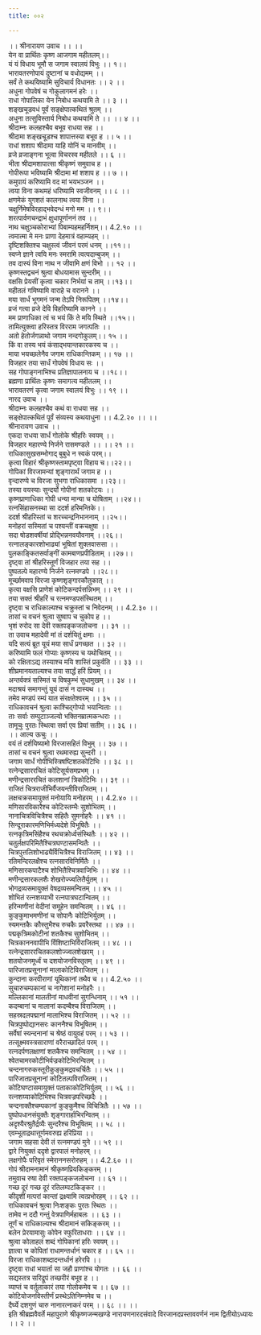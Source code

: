 ```yaml
---
title: ००२

---
```

।। श्रीनारायण उवाच ।। ।।  
येन वा प्रार्थितः कृष्ण आजगाम महीतलम्।।  
यं यं विधाय भूमौ स जगाम स्वालयं विभुः ।। १।।  
भारावतरणोपायं दुष्टानां च वधोद्यमम् ।।  
सर्वं ते कथयिष्यामि सुविचार्य विधानतः ।। २ ।।  
अधुना गोपवेषं च गोकुलागमनं हरेः ।।  
राधा गोपालिका येन निबोध कथयामि ते ।। ३ ।।  
शङ्खचूडवधं पूर्वं सङ्क्षेपात्कथितं श्रुतम् ।।  
अधुना तत्सुविस्तार्य निबोध कथयामि ते ।। ।। ४ ।।  
श्रीदाम्नः कलहश्चैव बभूव राधया सह ।।  
श्रीदामा शङ्खचूडश्च शापात्तस्या बभूव ह ।। ५ ।।  
राधां शशाप श्रीदामा याहि योनिं च मानवीम् ।।  
व्रजे व्रजाङ्गना भूत्वा विचरस्व महीतले ।। ६ ।।  
भीता श्रीदामशापात्सा श्रीकृष्णं समुवाच ह ।।  
गोपीरूपा भविष्यामि श्रीदामा मां शशाप ह ।। ७ ।।  
कमुपायं करिष्यामि वद मां भयभञ्जन ।।  
त्वया विना कथमहं धरिष्यामि स्वजीवनम् ।। ८ ।।  
क्षणमेकं युगशतं कालनाथ त्वया विना ।।  
चक्षुर्निमेषविरहाद्भवेदन्धं मनो मम ।। ९।।  
शरत्पार्वणचन्द्राभं क्षुधापूर्णाननं तव ।।  
नाथ चक्षुञ्चकोराभ्यां पिबाम्यहमहर्निशम्।। 4.2.१० ।।  
त्वमात्मा मे मनः प्राणा देहमात्रं वहाम्यहम् ।।  
दृष्टिशक्तिश्च चक्षुस्त्वं जीवनं परमं धनम् ।।११।।  
स्वप्ने ज्ञाने त्वयि मनः स्मरामि त्वत्पदाम्बुजम् ।।  
तव दास्यं विना नाथ न जीवामि क्षणं विभो ।। १२ ।।  
कृष्णस्तद्वचनं श्रुत्वा बोधयामास सुन्दरीम् ।।  
वक्षसि प्रेयसीं कृत्वा चकार निर्भयां च ताम् ।।१३।।  
महीतलं गमिष्यामि वाराहे च वरानने ।।  
मया सार्धं भूगमनं जन्म तेऽपि निरूपितम् ।।१४।।  
व्रजं गत्वा व्रजे देवि विहरिष्यामि कानने ।।  
मम प्राणाधिका त्वं च भयं किं ते मयि स्थिते ।।१५।।  
तामित्युक्त्वा हरिस्तत्र विरराम जगत्पतिः ।।  
अतो हेतोर्जगन्नाथो जगाम नन्दगोकुलम्।। १५ ।।  
किं वा तस्य भयं कंसाद्भयान्तकारकस्य च ।।  
माया भयच्छलेनैव जगाम राधिकान्तिकम् ।। १७ ।।  
विजहार तया सार्धं गोपवेषं विधाय सः ।।  
सह गोपाङ्गनाभिश्च प्रतिज्ञापालनाय च ।।१८।।  
ब्रह्मणा प्रार्थितः कृष्णः समागत्य महीतलम् ।।  
भारावतरणं कृत्वा जगाम स्वालयं विभुः ।। १९ ।।  
नारद उवाच ।।  
श्रीदाम्नः कलहश्चैव कथं वा राधया सह ।।  
सङ्क्षेपात्कथितं पूर्वं संव्यस्य कथयाधुना ।। 4.2.२० ।। ।।  
श्रीनारायण उवाच ।।  
एकदा राधया सार्धं गोलोके श्रीहरिः स्वयम् ।।  
विजहार महारण्ये निर्जने रासमण्डले ।। ।। २१ ।।  
राधिकासुखसम्भोगाद् बुबुधे न स्वकं परम्।।  
कृत्वा विहारं श्रीकृष्णस्तामपृष्ट्वा विहाय च।।२२।।  
गोपिकां विरजामन्यां शृङ्गारार्थं जगाम ह ।।  
वृन्दारण्ये च विरजा सुभगा राधिकासमा ।।२३।।  
तस्या वयस्याः सुन्दर्यो गोपीनां शतकोटयः ।।  
कृष्णप्राणाधिका गोपी धन्या मान्या च योषिताम् ।।२४।।  
रत्नसिंहासनस्था सा ददर्श हरिमन्तिके।।  
ददर्श श्रीहरिस्तां च शरच्चन्द्रनिभाननाम् ।।२५।।  
मनोहरां सस्मितां च पश्यन्तीं वक्रचक्षुषा ।।  
सदा षोडशवर्षीयां प्रोद्भिन्ननवयौवनाम् ।।२६।।  
रत्नालङ्कारशोभाढ्यां भूषितां शुक्लवाससा ।।  
पुलकाङ्कितसर्वाङ्गीं कामबाणप्रपीडिताम् ।।२७।।  
दृष्ट्वा तां श्रीहरिस्तूर्णं विजहार तया सह ।।  
पुष्पतल्पे महारण्ये निर्जने रत्नमण्डपे ।।२८।।  
मूर्च्छामवाप विरजा कृष्णशृङ्गारकौतुकात् ।।  
कृत्वा वक्षसि प्राणेशं कोटिकन्दर्पसन्निभम् ।। २९ ।।  
तया सक्तं श्रीहरिं च रत्नमण्डपसंस्थितम् ।।  
दृष्ट्वा च राधिकाल्यश्च चक्रुस्तां च निवेदनम् ।। 4.2.३० ।।  
तासां च वचनं श्रुत्वा सुष्वाप च चुकोप ह ।।  
भृशं रुरोद सा देवी रक्तपङ्कजलोचना ।। ३१ ।।  
ता उवाच महादेवी मां तं दर्शयितुं क्षमाः ।।  
यदि सत्यं ब्रूत यूयं मया सार्धं प्रगच्छत ।। ३२ ।।  
करिष्यामि फलं गोप्याः कृष्णस्य च यथोचितम् ।।  
को रक्षिताऽद्य तस्याश्च मयि शास्तिं प्रकुर्वति ।। ३३ ।।  
शीघ्रमानयताल्यश्च तया सार्द्धं हरिं प्रियम् ।।  
अन्तर्वक्त्रं सस्मितं च विषकुम्भं सुधामुखम् ।। ३४ ।।  
मदाश्रयं समागन्तुं यूयं दासं न दास्यथ ।।  
तमेव मण्डपं रम्यं यात संरक्षतेश्वरम् ।। ३५ ।।  
राधिकावचनं श्रुत्वा काश्चिद्गोप्यो भयान्विताः ।।  
ताः सर्वाः सम्पुटाञ्जल्यो भक्तिनम्रात्मकन्धराः ।।  
तामूचुः पुरतः स्थित्वा सर्वा एव प्रियां सतीम् ।। ३६ ।।  
।। आल्य ऊचुः ।।  
वयं तं दर्शयिष्यामो विरजासहितं विभुम् ।। ३७ ।।  
तासां च वचनं श्रुत्वा रथमारुह्य सुन्दरी ।।  
जगाम सार्धं गोपीभिस्त्रिषष्टिशतकोटिभिः ।। ३८ ।।  
रत्नेन्द्रसाररचितं कोटिसूर्यसमप्रभम् ।।  
मणीन्द्रसाररचितं कलशानां त्रिकोटिभिः ।। ३९ ।।  
राजितं चित्रराजीभिर्वैजयन्तीविराजितम् ।।  
लक्षचक्रसमायुक्तं मनोयायि मनोहरम् ।। 4.2.४० ।।  
मणिसारविकारैश्च कोटिस्तम्भैः सुशोभितम् ।।  
नानाचित्रविचित्रैश्च सहितैः सुमनोहरैः ।। ४१ ।।  
सिन्दूराकारमणिभिर्मध्यदेशे विभूषितैः ।।  
रत्नकृत्रिमसिंहैश्च रथचक्रोर्ध्वसंस्थितैः ।। ४२ ।।  
चतुर्लक्षपरिमितैश्चित्रघण्टासमन्वितैः ।।  
चित्रपुत्तलिशोभाढ्यैर्विचित्रैश्च विराजितम् ।। ४३ ।।  
रतिमन्दिरलक्षैश्च रत्नसारविनिर्मितैः ।।  
मणिसारकपाटैश्च शोभितैश्चित्रवाजिभिः ।। ४४ ।।  
मणीन्द्रसारकलशैः शेखरोज्ज्वलितैर्युतम् ।।  
भोगद्रव्यसमायुक्तं वेषद्रव्यसमन्वितम् ।। ४५ ।।  
शोभितं रत्नशय्याभी रत्नपात्रघटान्वितम् ।।  
हरिन्मणीनां वेदीनां समूहेन समन्वितम् ।। ४६ ।।  
कुङ्कुमाभमणीनां च सोपानैः कोटिभिर्युतम् ।।  
स्यमन्तकैः कौस्तुभैश्च रुचकैः प्रवरैस्तथा ।। ४७ ।।  
पद्मकृत्रिमकोटीनां शतकैश्च सुशोभितम् ।।  
चित्रकाननवापीभि र्विशिष्टाभिर्विराजितम् ।। ४८ ।।  
रत्नेन्द्रसाररचितकलशोज्ज्वलशेखरम् ।।  
शतयोजनमूर्ध्वं च दशयोजनविस्तृतम् ।। ४९ ।।  
पारिजातप्रसूनानां मालाकोटिविराजितम् ।।  
कुन्दाना करवीराणां यूथिकानां तथैव च ।। 4.2.५० ।।  
सुचारुचम्पकानां च नागेशानां मनोहरैः ।।  
मल्लिकानां मालतीनां माधवीनां सुगन्धिनाम् ।। ५१ ।।  
कदम्बानां च मालानां कदम्बैश्च विराजितम् ।।  
सहस्रदलपद्मानां मालाभिश्च विराजितम् ।। ५२ ।।  
चित्रपुष्पोद्यानसरः काननैश्च विभूषितम् ।।  
सर्वेषां स्यन्दनानां च श्रेष्ठं वायुवहं परम् ।। ५३ ।।  
तत्सूक्ष्मवस्त्रसाराणां वरैराच्छादितं परम् ।।  
रत्नदर्पणलक्षाणां शतकैश्च समन्वितम् ।। ५४ ।।  
श्वेतचामरकोटीभिर्वज्रकोटिभिरन्वितम् ।।  
चन्दनागरुकस्तूरीकुङ्कुमद्रवचर्चितैः ।। ५५ ।।  
पारिजातप्रसूनानां कोटितल्पविराजितम् ।।  
कोटिघण्टासमायुक्तं पताकाकोटिभिर्युतम् ।। ५६ ।।  
रत्नशय्याकोटिभिश्च चित्रवज्रपरिच्छदैः ।।  
चन्दनाक्तैश्चम्पकानां कुङ्कुमैश्च विचित्रितैः ।। ५७ ।।  
पुष्पोपधानसंयुक्तैः शृङ्गारार्हाभिरन्वितम् ।।  
अदृश्यैरश्रुतैर्द्रव्यैः सुन्दरैश्च विभूषितम् ।। ५८ ।।  
एवम्भूताद्रथात्तूर्णमवरुह्य हरिप्रिया ।।  
जगाम सहसा देवी तं रत्नमण्डपं मुने ।। ५९ ।।  
द्वारे नियुक्तं ददृशे द्वारपालं मनोहरम् ।।  
लक्षगोपैः परिवृतं स्मेराननसरोरुहम् ।। 4.2.६० ।।  
गोपं श्रीदामनामानं श्रीकृष्णप्रियकिङ्करम् ।।  
तमुवाच रुषा देवी रक्तपङ्कजलोचना ।। ६१ ।।  
गच्छ दूरं गच्छ दूरं रतिलम्पटकिङ्कर ।।  
कीदृशीं मत्परां कान्तां द्रक्ष्यामि त्वत्प्रभोरहम् ।। ६२ ।।  
राधिकावचनं श्रुत्वा निःशङ्कः पुरतः स्थितः ।।  
तामेव न ददौ गन्तुं वेत्रपाणिर्महाबलः ।। ६३ ।।  
तूर्णं च राधिकाल्यश्च श्रीदामानं सकिङ्करम् ।।  
बलेन प्रेरयामासुः कोपेन स्फुरिताधराः ।। ६४ ।।  
श्रुत्वा कोलाहलं शब्दं गोपिकानां हरिः स्वयम् ।।  
ज्ञात्वा च कोपितां राधामन्तर्धानं चकार ह ।। ६५ ।।  
विरजा राधिकाशब्दादन्तर्धानं हरेरपि ।।  
दृष्ट्वा राधां भयार्ता सा जहौ प्राणांश्च योगतः ।। ६६ ।।  
सद्यस्तत्र सरिद्रूपं तच्छरीरं बभूव ह ।।  
व्याप्तं च वर्तुलाकारं तया गोलोकमेव च ।। ६७ ।।  
कोटियोजनविस्तीर्णं प्रस्थेऽतिनिम्नमेव च ।।  
दैर्घ्ये दशगुणं चारु नानारत्नाकरं परम् ।। ६८ ।। ।।  
इति श्रीब्रह्मवैवर्ते महापुराणे श्रीकृष्णजन्मखण्डे नारायणनारदसंवादे विरजानदप्रस्ताववर्णनं नाम द्वितीयोऽध्यायः ।। २ ।।